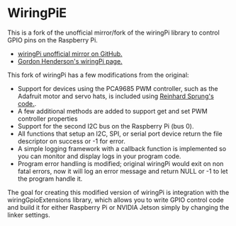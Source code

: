 # WiringPiE 


This is a fork of the unofficial mirror/fork of the wiringPi library to control GPIO pins on the Raspberry Pi.

- [wiringPi unofficial mirror on GitHub.](https://github.com/WiringPi)
- [Gordon Henderson's wiringPi page.](http://wiringpi.com/)

This fork of wiringPi has a few modifications from the original:

- Support for devices using the PCA9685 PWM controller, such as the Adafruit motor and servo hats,  is included using [Reinhard Sprung's code.](https://github.com/Reinbert/pca9685).
- A few additional methods are added to support get and set PWM controller properties
- Support for the second I2C bus on the Raspberry Pi (bus 0).
- All functions that setup an I2C, SPI, or serial port device return the file descriptor on success or -1 for error.
- A simple logging framework with a callback function is implemented so you can monitor and display logs in  your program code.
- Program error handling is modified; original wiringPi would exit on non fatal errors, now it will log an error message and return NULL or -1 to let the program handle it.

The goal for creating this modified version of wiringPi is integration with the wiringGpioExtensions library, which allows you to write GPIO control code and build it for either Raspberry Pi or NVIDIA Jetson simply by changing the linker settings.


  
